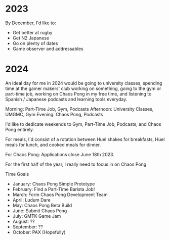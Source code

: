 # 2023
By December, I'd like to:
* Get better at rugby
* Get N2 Japanese
* Go on plenty of dates
* Game observer and addressables

# 2024
An ideal day for me in 2024 would be going to university classes, spending time at the gamer makers' club working on something, going to the gym or part-time job, working on Chaos Pong in my free time, and listening to Spanish / Japanese podcasts and learning tools everyday.

Morning: Part-Time Job, Gym, Podcasts
Afternoon: University Classes, UMGMC, Gym
Evening: Chaos Pong, Podcasts

I'd like to dedicate weekends to Gym, Part-Time Job, Podcasts, and Chaos Pong entirely.

For meals, I'd consist of a rotation between Huel shakes for breakfasts, Huel meals for lunch, and cooked meals for dinner.

For Chaos Pong: Applications close June 18th 2023.

For the first half of the year, I really need to focus in on Chaos Pong

Time Goals
* January: Chaos Pong Simple Prototype
* February: Find a Part-Time Barista Job!
* March: Form Chaos Pong Development Team
* April: Ludum Dare
* May: Chaos Pong Beta Build
* June: Submit Chaos Pong
* July: GMTK Game Jam
* August: ??
* September: ??
* October: PAX (Hopefully)